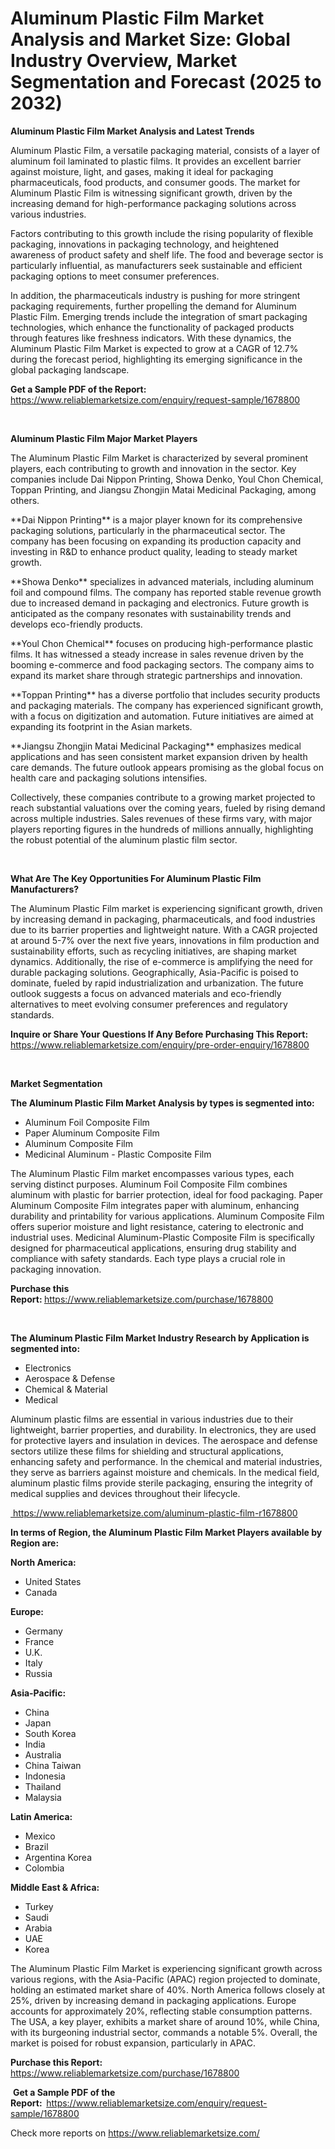 <p><h1>Aluminum Plastic Film Market Analysis and Market Size: Global Industry Overview, Market Segmentation and Forecast (2025 to 2032)</h1></p><p><strong>Aluminum Plastic Film Market Analysis and Latest Trends</strong></p>
<p><p>Aluminum Plastic Film, a versatile packaging material, consists of a layer of aluminum foil laminated to plastic films. It provides an excellent barrier against moisture, light, and gases, making it ideal for packaging pharmaceuticals, food products, and consumer goods. The market for Aluminum Plastic Film is witnessing significant growth, driven by the increasing demand for high-performance packaging solutions across various industries.</p><p>Factors contributing to this growth include the rising popularity of flexible packaging, innovations in packaging technology, and heightened awareness of product safety and shelf life. The food and beverage sector is particularly influential, as manufacturers seek sustainable and efficient packaging options to meet consumer preferences.</p><p>In addition, the pharmaceuticals industry is pushing for more stringent packaging requirements, further propelling the demand for Aluminum Plastic Film. Emerging trends include the integration of smart packaging technologies, which enhance the functionality of packaged products through features like freshness indicators. With these dynamics, the Aluminum Plastic Film Market is expected to grow at a CAGR of 12.7% during the forecast period, highlighting its emerging significance in the global packaging landscape.</p></p>
<p><strong>Get a Sample PDF of the Report:&nbsp;</strong> <a href="https://www.reliablemarketsize.com/enquiry/request-sample/1678800?utm_campaign=2450&utm_medium=2&utm_source=Github&utm_content=ia&utm_term=01042025&utm_id=aluminum-plastic-film">https://www.reliablemarketsize.com/enquiry/request-sample/1678800</a></p>
<p>&nbsp;</p>
<p><strong>Aluminum Plastic Film Major Market Players</strong></p>
<p><p>The Aluminum Plastic Film Market is characterized by several prominent players, each contributing to growth and innovation in the sector. Key companies include Dai Nippon Printing, Showa Denko, Youl Chon Chemical, Toppan Printing, and Jiangsu Zhongjin Matai Medicinal Packaging, among others.</p><p>**Dai Nippon Printing** is a major player known for its comprehensive packaging solutions, particularly in the pharmaceutical sector. The company has been focusing on expanding its production capacity and investing in R&D to enhance product quality, leading to steady market growth. </p><p>**Showa Denko** specializes in advanced materials, including aluminum foil and compound films. The company has reported stable revenue growth due to increased demand in packaging and electronics. Future growth is anticipated as the company resonates with sustainability trends and develops eco-friendly products.</p><p>**Youl Chon Chemical** focuses on producing high-performance plastic films. It has witnessed a steady increase in sales revenue driven by the booming e-commerce and food packaging sectors. The company aims to expand its market share through strategic partnerships and innovation.</p><p>**Toppan Printing** has a diverse portfolio that includes security products and packaging materials. The company has experienced significant growth, with a focus on digitization and automation. Future initiatives are aimed at expanding its footprint in the Asian markets.</p><p>**Jiangsu Zhongjin Matai Medicinal Packaging** emphasizes medical applications and has seen consistent market expansion driven by health care demands. The future outlook appears promising as the global focus on health care and packaging solutions intensifies.</p><p>Collectively, these companies contribute to a growing market projected to reach substantial valuations over the coming years, fueled by rising demand across multiple industries. Sales revenues of these firms vary, with major players reporting figures in the hundreds of millions annually, highlighting the robust potential of the aluminum plastic film sector.</p></p>
<p>&nbsp;</p>
<p><strong>What Are The Key Opportunities For Aluminum Plastic Film Manufacturers?</strong></p>
<p><p>The Aluminum Plastic Film market is experiencing significant growth, driven by increasing demand in packaging, pharmaceuticals, and food industries due to its barrier properties and lightweight nature. With a CAGR projected at around 5-7% over the next five years, innovations in film production and sustainability efforts, such as recycling initiatives, are shaping market dynamics. Additionally, the rise of e-commerce is amplifying the need for durable packaging solutions. Geographically, Asia-Pacific is poised to dominate, fueled by rapid industrialization and urbanization. The future outlook suggests a focus on advanced materials and eco-friendly alternatives to meet evolving consumer preferences and regulatory standards.</p></p>
<p><strong>Inquire or Share Your Questions If Any Before Purchasing This Report:</strong> <a href="https://www.reliablemarketsize.com/enquiry/pre-order-enquiry/1678800?utm_campaign=2450&utm_medium=2&utm_source=Github&utm_content=ia&utm_term=01042025&utm_id=aluminum-plastic-film">https://www.reliablemarketsize.com/enquiry/pre-order-enquiry/1678800</a></p>
<p>&nbsp;</p>
<p><strong>Market Segmentation</strong></p>
<p><strong>The Aluminum Plastic Film Market Analysis by types is segmented into:</strong></p>
<p><ul><li>Aluminum Foil Composite Film</li><li>Paper Aluminum Composite Film</li><li>Aluminum Composite Film</li><li>Medicinal Aluminum - Plastic Composite Film</li></ul></p>
<p><p>The Aluminum Plastic Film market encompasses various types, each serving distinct purposes. Aluminum Foil Composite Film combines aluminum with plastic for barrier protection, ideal for food packaging. Paper Aluminum Composite Film integrates paper with aluminum, enhancing durability and printability for various applications. Aluminum Composite Film offers superior moisture and light resistance, catering to electronic and industrial uses. Medicinal Aluminum-Plastic Composite Film is specifically designed for pharmaceutical applications, ensuring drug stability and compliance with safety standards. Each type plays a crucial role in packaging innovation.</p></p>
<p><strong>Purchase this Report:&nbsp;</strong><a href="https://www.reliablemarketsize.com/purchase/1678800?utm_campaign=2450&utm_medium=2&utm_source=Github&utm_content=ia&utm_term=01042025&utm_id=aluminum-plastic-film">https://www.reliablemarketsize.com/purchase/1678800</a></p>
<p>&nbsp;</p>
<p><strong>The Aluminum Plastic Film Market Industry Research by Application is segmented into:</strong></p>
<p><ul><li>Electronics</li><li>Aerospace & Defense</li><li>Chemical & Material</li><li>Medical</li></ul></p>
<p><p>Aluminum plastic films are essential in various industries due to their lightweight, barrier properties, and durability. In electronics, they are used for protective layers and insulation in devices. The aerospace and defense sectors utilize these films for shielding and structural applications, enhancing safety and performance. In the chemical and material industries, they serve as barriers against moisture and chemicals. In the medical field, aluminum plastic films provide sterile packaging, ensuring the integrity of medical supplies and devices throughout their lifecycle.</p></p>
<p><a href="https://www.reliablemarketsize.com/aluminum-plastic-film-r1678800?utm_campaign=2450&utm_medium=2&utm_source=Github&utm_content=ia&utm_term=01042025&utm_id=aluminum-plastic-film">&nbsp;https://www.reliablemarketsize.com/aluminum-plastic-film-r1678800</a></p>
<p><strong>In terms of Region, the Aluminum Plastic Film Market Players available by Region are:</strong></p>
<p>
    <p> <strong> North America: </strong>
        <ul>
            <li>United States</li>
            <li>Canada</li>
        </ul>
        </p> 
    <p> <strong> Europe: </strong>
        <ul>
            <li>Germany</li>
            <li>France</li>
            <li>U.K.</li>
            <li>Italy</li>
            <li>Russia</li>
        </ul>
        </p> 
    <p> <strong> Asia-Pacific: </strong>
        <ul>
            <li>China</li>
            <li>Japan</li>
            <li>South Korea</li>
            <li>India</li>
            <li>Australia</li>
            <li>China Taiwan</li>
            <li>Indonesia</li>
            <li>Thailand</li>
            <li>Malaysia</li>
        </ul>
        </p> 
    <p> <strong> Latin America: </strong>
        <ul>
            <li>Mexico</li>
            <li>Brazil</li>
            <li>Argentina Korea</li>
            <li>Colombia</li>
        </ul>
        </p> 
    <p> <strong> Middle East & Africa: </strong>
        <ul>
            <li>Turkey</li>
            <li>Saudi</li>
            <li>Arabia</li>
            <li>UAE</li>
            <li>Korea</li>
        </ul>
    </p>
    </p>
<p><p>The Aluminum Plastic Film Market is experiencing significant growth across various regions, with the Asia-Pacific (APAC) region projected to dominate, holding an estimated market share of 40%. North America follows closely at 25%, driven by increasing demand in packaging applications. Europe accounts for approximately 20%, reflecting stable consumption patterns. The USA, a key player, exhibits a market share of around 10%, while China, with its burgeoning industrial sector, commands a notable 5%. Overall, the market is poised for robust expansion, particularly in APAC.</p></p>
<p><strong>Purchase this Report: </strong><a href="https://www.reliablemarketsize.com/purchase/1678800?utm_campaign=2450&utm_medium=2&utm_source=Github&utm_content=ia&utm_term=01042025&utm_id=aluminum-plastic-film">https://www.reliablemarketsize.com/purchase/1678800</a></p>
<p>&nbsp;<strong>Get a Sample PDF of the Report:&nbsp;&nbsp;</strong><a href="https://www.reliablemarketsize.com/enquiry/request-sample/1678800?utm_campaign=2450&utm_medium=2&utm_source=Github&utm_content=ia&utm_term=01042025&utm_id=aluminum-plastic-film">https://www.reliablemarketsize.com/enquiry/request-sample/1678800</a></p>
<p><strong></strong></p>
<p>Check more reports on <a href="https://www.reliablemarketsize.com/?utm_campaign=2450&utm_medium=2&utm_source=Github&utm_content=ia&utm_term=01042025&utm_id=aluminum-plastic-film">https://www.reliablemarketsize.com/</a></p>